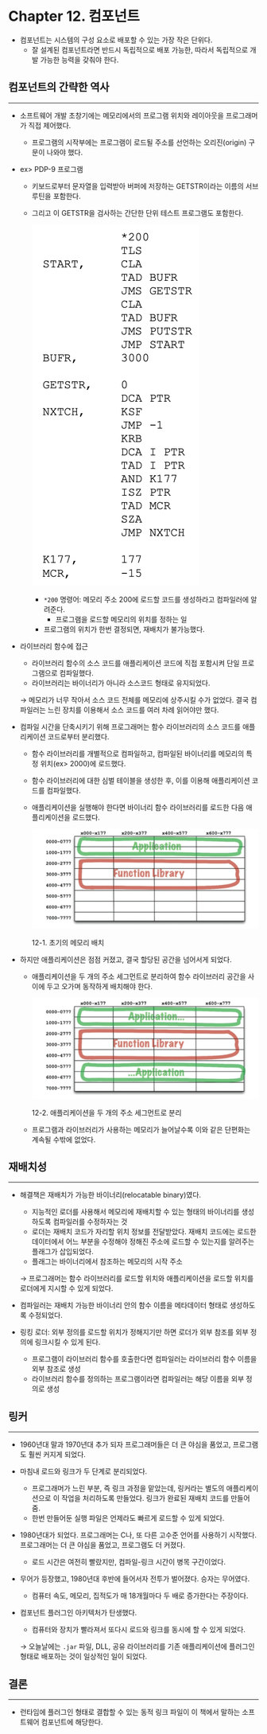 # Chapter 12. 컴포넌트

- 컴포넌트는 시스템의 구성 요소로 배포할 수 있는 가장 작은 단위다.
    - 잘 설계된 컴포넌트라면 반드시 독립적으로 배포 가능한, 따라서 독립적으로 개발 가능한 능력을 갖춰야 한다.

## 컴포넌트의 간략한 역사

---

- 소프트웨어 개발 초창기에는 메모리에서의 프로그램 위치와 레이아웃을 프로그래머가 직접 제어했다.
    - 프로그램의 시작부에는 프로그램이 로드될 주소를 선언하는 오리진(origin) 구문이 나와야 했다.

- ex> PDP-9 프로그램
    - 키보드로부터 문자열을 입력받아 버퍼에 저장하는 GETSTR이라는 이름의 서브루틴을 포함한다.
    - 그리고 이 GETSTR을 검사하는 간단한 단위 테스트 프로그램도 포함한다.
        
        ![Untitled](./image/12/Untitled.png)
        
        - `*200` 명령어: 메모리 주소 200에 로드할 코드를 생성하라고 컴파일러에 알려준다.
            - 프로그램을 로드할 메모리의 위치를 정하는 일
        - 프로그램의 위치가 한번 결정되면, 재배치가 불가능했다.

- 라이브러리 함수에 접근
    - 라이브러리 함수의 소스 코드를 애플리케이션 코드에 직접 포함시켜 단일 프로그램으로 컴파일했다.
    - 라이브러리는 바이너리가 아니라 소스코드 형태로 유지되었다.
    
    → 메모리가 너무 작아서 소스 코드 전체를 메모리에 상주시킬 수가 없었다. 결국 컴파일러는 느린 장치를 이용해서 소스 코드를 여러 차례 읽어야만 했다.
    

- 컴파일 시간을 단축시키기 위해 프로그래머는 함수 라이브러리의 소스 코드를 애플리케이션 코드로부터 분리했다.
    - 함수 라이브러리를 개별적으로 컴파일하고, 컴파일된 바이너리를 메모리의 특정 위치(ex> 2000)에 로드했다.
    - 함수 라이브러리에 대한 심벌 테이블을 생성한 후, 이를 이용해 애플리케이션 코드를 컴파일했다.
    - 애플리케이션을 실행해야 한다면 바이너리 함수 라이브러리를 로드한 다음 애플리케이션을 로드했다.
        
        ![12-1. 초기의 메모리 배치](./image/12/Untitled%201.png)
        
        12-1. 초기의 메모리 배치
        

- 하지만 애플리케이션은 점점 커졌고, 결국 할당된 공간을 넘어서게 되었다.
    - 애플리케이션을 두 개의 주소 세그먼트로 분리하여 함수 라이브러리 공간을 사이에 두고 오가며 동작하게 배치해야 한다.
        
        ![12-2. 애플리케이션을 두 개의 주소 세그먼트로 분리](./image/12/Untitled%202.png)
        
        12-2. 애플리케이션을 두 개의 주소 세그먼트로 분리
        
    - 프로그램과 라이브러리가 사용하는 메모리가 늘어날수록 이와 같은 단편화는 계속될 수밖에 없었다.

## 재배치성

---

- 해결책은 재배치가 가능한 바이너리(relocatable binary)였다.
    - 지능적인 로더를 사용해서 메모리에 재배치할 수 있는 형태의 바이너리를 생성하도록 컴파일러를 수정하자는 것
    - 로더는 재배치 코드가 자리할 위치 정보를 전달받았다. 재배치 코드에는 로드한 데이터에서 어느 부분을 수정해야 정해진 주소에 로드할 수 있는지를 알려주는 플래그가 삽입되었다.
    - 플래그는 바이너리에서 참조하는 메모리의 시작 주소
    
    → 프로그래머는 함수 라이브러리를 로드할 위치와 애플리케이션을 로드할 위치를 로더에게 지시할 수 있게 되었다.
    

- 컴파일러는 재배치 가능한 바이너리 안의 함수 이름을 메타데이터 형태로 생성하도록 수정되었다.
- 링킹 로더: 외부 정의를 로드할 위치가 정해지기만 하면 로더가 외부 참조를 외부 정의에 링크시킬 수 있게 된다.
    - 프로그램이 라이브러리 함수를 호출한다면 컴파일러는 라이브러리 함수 이름을 외부 참조로 생성
    - 라이브러리 함수를 정의하는 프로그램이라면 컴파일러는 해당 이름을 외부 정의로 생성

## 링커

---

- 1960년대 말과 1970년대 추가 되자 프로그래머들은 더 큰 야심을 품었고, 프로그램도 훨씬 커지게 되었다.
- 마침내 로드와 링크가 두 단계로 분리되었다.
    - 프로그래머가 느린 부분, 즉 링크 과정을 맡았는데, 링커라는 별도의 애플리케이션으로 이 작업을 처리하도록 만들었다. 링크가 완료된 재배치 코드를 만들어 줌.
    - 한번 만들어둔 실행 파일은 언제라도 빠르게 로드할 수 있게 되었다.

- 1980년대가 되었다. 프로그래머는 C나, 또 다른 고수준 언어를 사용하기 시작했다. 프로그래머는 더 큰 야심을 품었고, 프로그램도 더 커졌다.
    - 로드 시간은 여전히 빨랐지만, 컴파일-링크 시간이 병목 구간이었다.
- 무어가 등장했고, 1980년대 후반에 들어서자 전투가 벌어졌다. 승자는 무어였다.
    - 컴퓨터 속도, 메모리, 집적도가 매 18개월마다 두 배로 증가한다는 주장이다.

- 컴포넌트 플러그인 아키텍처가 탄생했다.
    - 컴퓨터와 장치가 빨라져서 또다시 로드와 링크를 동시에 할 수 있게 되었다.
    
    → 오늘날에는 `.jar` 파일, DLL, 공유 라이브러리를 기존 애플리케이션에 플러그인 형태로 배포하는 것이 일상적인 일이 되었다.
    

## 결론

---

- 런타임에 플러그인 형태로 결합할 수 있는 동적 링크 파일이 이 책에서 말하는 소프트웨어 컴포넌트에 해당한다.

